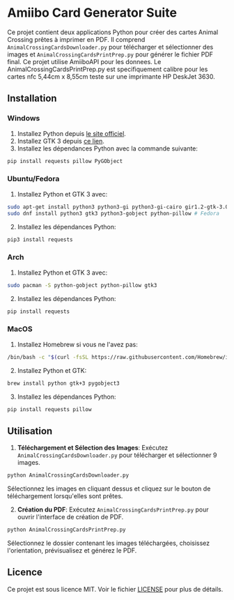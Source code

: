 # Amiibo Card Generator Suite

Ce projet contient deux applications Python pour créer des cartes Animal Crossing prêtes à imprimer en PDF. Il comprend `AnimalCrossingCardsDownloader.py` pour télécharger et sélectionner des images et `AnimalCrossingCardsPrintPrep.py` pour générer le fichier PDF final. Ce projet utilise AmiiboAPI pour les donnees. Le AnimalCrossingCardsPrintPrep.py est specifiquement calibre pour les cartes nfc 5,44cm x 8,55cm teste sur une imprimante HP DeskJet 3630. 

## Installation

### Windows

1. Installez Python depuis [le site officiel](https://www.python.org/downloads/).
2. Installez GTK 3 depuis [ce lien](https://www.gtk.org/docs/installations/windows/).
3. Installez les dépendances Python avec la commande suivante:

```bash
pip install requests pillow PyGObject
```

### Ubuntu/Fedora

1. Installez Python et GTK 3 avec:

```bash
sudo apt-get install python3 python3-gi python3-gi-cairo gir1.2-gtk-3.0 # Ubuntu
sudo dnf install python3 gtk3 python3-gobject python-pillow # Fedora
```

2. Installez les dépendances Python:

```bash
pip3 install requests
```

### Arch

1. Installez Python et GTK 3 avec:

```bash
sudo pacman -S python-gobject python-pillow gtk3
```

2. Installez les dépendances Python:

```bash
pip install requests
```

### MacOS

1. Installez Homebrew si vous ne l'avez pas:

```bash
/bin/bash -c "$(curl -fsSL https://raw.githubusercontent.com/Homebrew/install/HEAD/install.sh)"
```

2. Installez Python et GTK:

```bash
brew install python gtk+3 pygobject3
```

3. Installez les dépendances Python:

```bash
pip install requests pillow
```

## Utilisation

1. **Téléchargement et Sélection des Images**: Exécutez `AnimalCrossingCardsDownloader.py` pour télécharger et sélectionner 9 images.

```bash
python AnimalCrossingCardsDownloader.py
```

Sélectionnez les images en cliquant dessus et cliquez sur le bouton de téléchargement lorsqu'elles sont prêtes.

2. **Création du PDF**: Exécutez `AnimalCrossingCardsPrintPrep.py` pour ouvrir l'interface de création de PDF.

```bash
python AnimalCrossingCardsPrintPrep.py
```

Sélectionnez le dossier contenant les images téléchargées, choisissez l'orientation, prévisualisez et générez le PDF.

## Licence

Ce projet est sous licence MIT. Voir le fichier [LICENSE](LICENSE) pour plus de détails.
```

